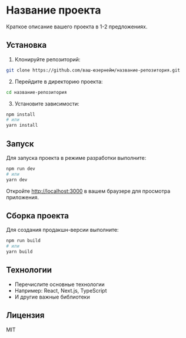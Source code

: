 # Название проекта

Краткое описание вашего проекта в 1-2 предложениях.

## Установка

1. Клонируйте репозиторий:
```bash
git clone https://github.com/ваш-юзернейм/название-репозитория.git
```

2. Перейдите в директорию проекта:
```bash
cd название-репозитория
```

3. Установите зависимости:
```bash
npm install
# или
yarn install
```

## Запуск

Для запуска проекта в режиме разработки выполните:

```bash
npm run dev
# или
yarn dev
```

Откройте [http://localhost:3000](http://localhost:3000) в вашем браузере для просмотра приложения.

## Сборка проекта

Для создания продакшн-версии выполните:

```bash
npm run build
# или
yarn build
```

## Технологии

- Перечислите основные технологии
- Например: React, Next.js, TypeScript
- И другие важные библиотеки

## Лицензия

MIT
